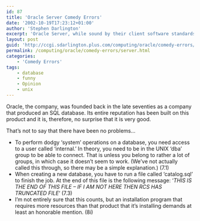 ```yaml
---
id: 87
title: 'Oracle Server Comedy Errors'
date: '2002-10-19T17:23:12+01:00'
author: 'Stephen Darlington'
excerpt: 'Oracle Server, while sound by their client software standards, still has its problems. '
layout: post
guid: 'http://ccgi.sdarlington.plus.com/computing/oracle/comedy-errors/oracle-server-comedy-errors.html'
permalink: /computing/oracle/comedy-errors/server.html
categories:
    - 'Comedy Errors'
tags:
    - database
    - funny
    - Opinion
    - unix
---
```


Oracle, the company, was founded back in the late seventies as a company that produced an SQL database. Its entire reputation has been built on this product and it is, therefore, no surprise that it is very good.

That’s not to say that there have been no problems…

- To perform dodgy ‘system’ operations on a database, you need access to a user called ‘internal.’ In theory, you need to be in the UNIX ‘dba’ group to be able to connect. That is unless you belong to rather a lot of groups, in which case it doesn’t seem to work. (We’ve not actually called this through, so there may be a simple explanation.) (7.1)
- When creating a new database, you have to run a file called ‘catalog.sql’ to finish the job. At the end of this file is the following message: ‘*THIS IS THE END OF THIS FILE – IF I AM NOT HERE THEN RCS HAS TRUNCATED FILE*‘ (7.3)
- I’m not entirely sure that this counts, but an installation program that requires more resources than that product that it’s installing demands at least an honorable mention. (8i)